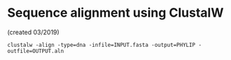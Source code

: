 # Sequence alignment using ClustalW
(created 03/2019)  
```
clustalw -align -type=dna -infile=INPUT.fasta -output=PHYLIP -outfile=OUTPUT.aln
```
